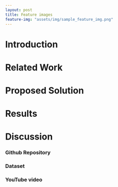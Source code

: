 ```yaml
---
layout: post
title: Feature images
feature-img: "assets/img/sample_feature_img.png"
---
```


# Introduction

# Related Work

# Proposed Solution

# Results


# Discussion




### Github Repository
### Dataset

### YouTube video

